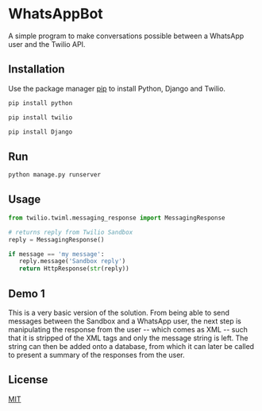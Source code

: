 # WhatsAppBot

A simple program to make conversations possible between a WhatsApp user and the Twilio API.

## Installation

Use the package manager [pip](https://pip.pypa.io/en/stable/) to install Python, Django and Twilio.

```bash
pip install python
```

```bash
pip install twilio
```

```bash
pip install Django
```

## Run

```python
python manage.py runserver
```

## Usage

```python
from twilio.twiml.messaging_response import MessagingResponse

# returns reply from Twilio Sandbox
reply = MessagingResponse()

if message == 'my message':
   reply.message('Sandbox reply')
   return HttpResponse(str(reply))
```

## Demo 1
This is a very basic version of the solution. From being able to send messages between the Sandbox and a WhatsApp user, the next step is manipulating the response from the user -- which comes as XML -- such that it is stripped of the XML tags and only the message string is left. The string can then be added onto a database, from which it can later be called to present a summary of the responses from the user.

## License
[MIT](https://choosealicense.com/licenses/mit/)
